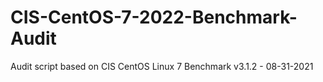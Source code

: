 # CIS-CentOS-7-2022-Benchmark-Audit
Audit script based on CIS CentOS Linux 7 Benchmark v3.1.2 - 08-31-2021 
